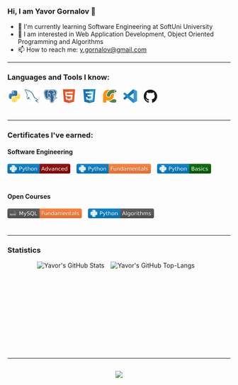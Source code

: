### Hi, I am Yavor Gornalov 👋
- 🌱 I'm currently learning Software Engineering at SoftUni University
- 🔭 I am interested in Web Application Development, Object Oriented Programming and Algorithms
- 📫 How to reach me: y.gornalov@gmail.com
<hr/>

### Languages and Tools I know:
<div style="display: flex; flex-wrap: wrap">
  <img align="left" alt="python" height="32px" src="./icons/python_original_ico.svg" style="padding-right:0.5em; padding-bottom:0.5em;" />
  <img align="left" alt="mysql" height="32px" src="./icons/mysql_original_ico.svg" style="padding-right:10px; padding-bottom:0.5em;" />
  <img align="left" alt="postgresql" height="32px" src="./icons/postgresql_plain_ico.svg" style="padding-right:10px; padding-bottom:0.5em;" />
  <img align="left" alt="html5" height="32px" src="./icons/html5_original_ico.svg" style="padding-right:1em; padding-bottom:0.5em;" />
  <img align="left" alt="css3" height="32px" src="./icons/css3_original_ico.svg" style="padding-right:1em; padding-bottom:0.5em;" />
  <img align="left" alt="pycharm" height="32px" src="./icons/pycharm_original_ico.svg" style="padding-right:1em; padding-bottom:0.5em;" />
  <img align="left" alt="vscode" height="32px" src="./icons/vscode_original_ico.svg" style="padding-right:1em; padding-bottom:0.5em;" />
  <img align="left" alt="github" height="32px" src="./icons/github_original_ico.svg" style="padding-right:1em; padding-bottom:0.5em; " />
</div>
<br />
<hr />

### Certificates I've earned:
#### Software Engineering
<div style="display: flex; flex-wrap: wrap">
  <a href="./certificates/python_advanced_cert.jpeg"><img align="left" alt="advanced" height="22px" src="./badges/python_advanced_badge.svg" style="padding-right:1em; padding-bottom:0.5em;"/></a>
  <a href="./certificates/python_fundamentals.jpeg"><img align="left" alt="fundamentals" height="22px" src="./badges/python_fundamentals_badge.svg" style="padding-right:1em; padding-bottom:0.5em;"/></a>
  <a href="./certificates/python_basics.jpeg"><img align="left" alt="basics" height="22px" src="./badges/python_basics_badge.svg" style="padding-right:1em; padding-bottom:0.5em;"/></a>
</div>
<br />

#### Open Courses
<div style="display: flex; flex-wrap: wrap">
  <a href="./certificates/mysql_fundamentals.jpeg"><img align="left" alt="mysql" height="22px" src="./badges/mysql_fundamentals_badge.svg" style="padding-right:1em; padding-bottom:0.5em;"/></a>
  <a href="./certificates/python_algorithms.jpeg"><img align="left" alt="algorithms" height="22px" src="./badges/python_algorithms_badge.svg" style="padding-right:1em; padding-bottom:0.5em;"/></a>
</div>
<br />
<hr />

### Statistics
<div style="display: flex; flex-wrap: wrap; justify-content: center;">
  <img height=180 align="center" alt="Yavor's GitHub Stats" src="https://streak-stats.demolab.com?user=yavor-gornalov&theme=dark&border_radius=4.4&background=45%2C09131B%2C09131B&border=0C1A25" style="padding-right:1em; padding-bottom:0.5em;"/>
  <img height=180 align="center" alt="Yavor's GitHub Top-Langs" src="https://github-readme-stats-git-masterrstaa-rickstaa.vercel.app/api/top-langs/?username=yavor-gornalov&layout=compact&hide_border=false&title_color=ff652f&icon_color=FFE400&bg_color=09131B&text_color=ffffff&border_color=0c1a25" style="padding-right:1em; padding-bottom:0.5em;"/>
</div>
<br />
<hr />

<div align="center">
  <img src="https://komarev.com/ghpvc/?username=yavor-gornalov&style=flat-square" style="padding-top:1em; padding-bottom:1em;"/>
</div>
<br />


<!--
**yavor-gornalov/yavor-gornalov** is a ✨ _special_ ✨ repository because its `README.md` (this file) appears on your GitHub profile.

Here are some ideas to get you started:

- 🔭 I’m currently working on ...
- 🌱 I’m currently learning ...
- 👯 I’m looking to collaborate on ...
- 🤔 I’m looking for help with ...
- 💬 Ask me about ...
- 📫 How to reach me: ...
- 😄 Pronouns: ...
- ⚡ Fun fact: ...
-->

